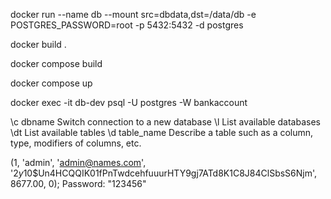docker run --name db --mount src=dbdata,dst=/data/db -e POSTGRES_PASSWORD=root -p 5432:5432 -d postgres

docker build .

docker compose build

docker compose up

docker exec -it db-dev psql -U postgres -W bankaccount

\c dbname	Switch connection to a new database
\l	List available databases
\dt	List available tables
\d table_name	Describe a table such as a column, type, modifiers of columns, etc.

(1, 'admin', 'admin@names.com', '$2y$10$Un4HCQQIK01fPnTwdcehfuuurHTY9gj7ATd8K1C8J84ClSbsS6Njm', 8677.00, 0);
Password: "123456"